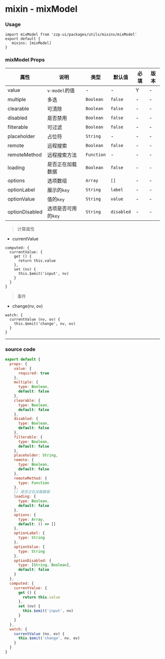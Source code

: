 # mixin - mixModel

### Usage
```
import mixModel from 'zzp-ui/packages/utils/mixins/mixModel'
export default {
   mixins: [mixModel]
}
```

### mixModel Props 

| 属性 | 说明 | 类型 | 默认值 | 必填 | 版本 |
| ---- | ---- | ---- | ---- | ---- | ---- |
| value | `v-model`的值 | - | - | Y | - |
| multiple | 多选 | `Boolean` | `false` | - | - |
| clearable | 可清除 | `Boolean` | `false` | - | - |
| disabled | 是否禁用 | `Boolean` | `false` | - | - |
| filterable | 可过滤 | `Boolean` | `false` | - | - |
| placeholder | 占位符 | `String` | - | - | - |
| remote | 远程搜索 | `Boolean` | `false` | - | - |
| remoteMethod | 远程搜索方法 | `Function` | - | - | - |
| loading | 是否正在加载数据 | `Boolean` | `false` | - | - |
| options | 选项数组 | `Array` | `[]` | - | - |
| optionLabel | 展示的`key` | `String` | `label` | - | - |
| optionValue | 值的`key` | `String` | `value` | - | - |
| optionDisabled | 选项是否可用的`key` | `String` | `disabled` | - | - |


> 计算属性

* currentValue

```
computed: {
  currentValue: {
    get () {
      return this.value
    },
    set (nv) {
      this.$emit('input', nv)
    }
  }
}
```

> 事件
* change(nv, ov)

```
watch: {
  currentValue (nv, ov) {
    this.$emit('change', nv, ov)
  }
}
```

--- 

### source code
```javascript
export default {
  props: {
    value: {
      required: true
    },
    multiple: {
      type: Boolean,
      default: false
    },
    clearable: {
      type: Boolean,
      default: false
    },
    disabled: {
      type: Boolean,
      default: false
    },
    filterable: {
      type: Boolean,
      default: false
    },
    placeholder: String,
    remote: {
      type: Boolean,
      default: false
    },
    remoteMethod: {
      type: Function
    },
    // 是否正在加载数据
    loading: {
      type: Boolean,
      default: false
    },
    options: {
      type: Array,
      default: () => []
    },
    optionLabel: {
      type: String
    },
    optionValue: {
      type: String
    },
    optionDisabled: {
      type: [String, Boolean],
      default: false
    }
  },
  computed: {
    currentValue: {
      get () {
        return this.value
      },
      set (nv) {
        this.$emit('input', nv)
      }
    }
  },
  watch: {
    currentValue (nv, ov) {
      this.$emit('change', nv, ov)
    }
  }
}

```
